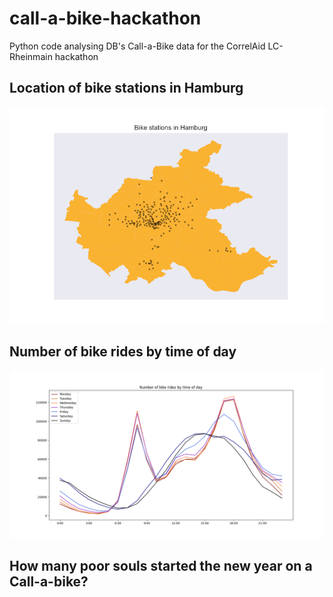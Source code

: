 # call-a-bike-hackathon
Python code analysing DB's Call-a-Bike data for the CorrelAid LC-Rheinmain hackathon

## Location of bike stations in Hamburg

![alt text](./plots/bike_stations_HH.png "Logo Title Text 1")

## Number of bike rides by time of day

![alt text](./plots/trips_by_weekday.png "Logo Title Text 1")

## How many poor souls started the new year on a Call-a-bike? 

